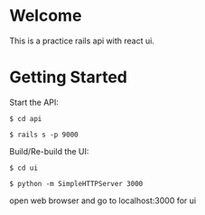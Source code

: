 # Welcome
This is a practice rails api with react ui.

# Getting Started

Start the API:

`$ cd api`

`$ rails s -p 9000`

Build/Re-build the UI:

`$ cd ui`

`$ python -m SimpleHTTPServer 3000`

open web browser and go to localhost:3000 for ui
